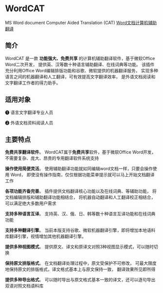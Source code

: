 # WordCAT
MS Word document Computer Aided Translation (CAT) 
[Word文档计算机辅助翻译](https://wordcat.cn)

## 简介

WordCAT 是一款 **功能强大、免费共享** 的计算机辅助翻译软件，基于微软Office Word二次开发， 提供英、汉等数十种语言辅助翻译、在线词典等功能。 该插件充分利用Office Word编辑排版功能和谷歌、微软提供的机器翻译服务， 实现多种语言之间的机器翻译和人工翻译，可有效提高文字翻译效率， 是外语文档阅读和文字翻译工作者的得力助手。

## 适用对象

❶ 语言文字翻译专业人员

❷ 外语文档资料阅读人员

## 主要特点

**免费共享翻译软件**。 WordCAT属于**免费共享**软件，基于微软Office Word开发， 不需要复杂、庞大、昂贵的专用翻译软件系统支持

**操作使用简便灵活**。 使用辅助翻译功能就如同编辑word文档一样，只要会操作使用 Word， 即使没有操作指南，仅仅根据功能菜单提示就可以马上开始文档翻译工作

**各项功能齐备完善**。 插件提供文档翻译核心功能以及在线词典、等辅助功能， 将文档编辑排版和辅助翻译功能相结合， 将机器自动翻译和人工翻译校正相结合， 可以满足绝大多数用户需求

**支持多种语言互译**。 支持英、汉、俄、日、韩等数十种语言互译功能和在线词典功能

**支持多种翻译引擎**。 当前本版支持谷歌、微软机器翻译引擎，即将增加本地语料库翻译引擎，视情增加其他机器翻译引擎。

**提供多种视图模式**。 提供原文、译文和原译文对照3种视图显示模式，可以随时切换

**保持原文排版格式**。 在文档翻译处理过程中，原文受保护不可修改， 可最大限度地保持原文的排版格式，译文格式基本上与原文保持一致， 翻译效果所见即所得

**提供多种导出格式**。 可以随时导出与原文格式基本一致的译文，还可以逐句导出双语对照文档语料库
